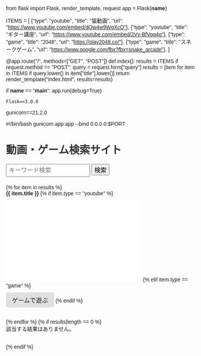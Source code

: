from flask import Flask, render_template, request
app = Flask(__name__)

ITEMS = [
    {"type": "youtube", "title": "猫動画", "url": "https://www.youtube.com/embed/dQw4w9WgXcQ"},
    {"type": "youtube", "title": "ギター講座", "url": "https://www.youtube.com/embed/2Vv-BfVoq4g"},
    {"type": "game", "title": "2048", "url": "https://play2048.co/"},
    {"type": "game", "title": "スネークゲーム", "url": "https://www.google.com/fbx?fbx=snake_arcade"},
]

@app.route("/", methods=["GET", "POST"])
def index():
    results = ITEMS
    if request.method == "POST":
        query = request.form["query"]
        results = [item for item in ITEMS if query.lower() in item["title"].lower()]
    return render_template("index.html", results=results)

if __name__ == "__main__":
    app.run(debug=True)

    Flask==3.0.0
gunicorn==21.2.0

#!/bin/bash
gunicorn app:app --bind 0.0.0.0:$PORT

<!DOCTYPE html>
<html lang="ja">
<head>
    <meta charset="UTF-8">
    <title>検索サイト - 動画とゲーム</title>
    <style>
        body { font-family: sans-serif; margin: 30px; }
        h1 { color: #333; }
        form { margin-bottom: 20px; }
        ul { list-style: none; padding: 0; }
        li { margin-bottom: 30px; }
        .title { font-weight: bold; }
        iframe { margin-top: 10px; }
        .game-link { display: inline-block; margin-top: 10px; font-size: 16px; background: #e0e0e0; padding: 8px 16px; border-radius: 5px; text-decoration: none; }
    </style>
</head>
<body>
    <h1>動画・ゲーム検索サイト</h1>
    <form method="post">
        <input type="text" name="query" placeholder="キーワード検索" style="font-size:16px; padding:6px;">
        <button type="submit" style="font-size:16px;">検索</button>
    </form>
    <ul>
        {% for item in results %}
            <li>
                <span class="title">{{ item.title }}</span>
                {% if item.type == "youtube" %}
                    <br>
                    <iframe width="360" height="215" src="{{ item.url }}" frameborder="0" allowfullscreen></iframe>
                {% elif item.type == "game" %}
                    <br>
                    <a class="game-link" href="{{ item.url }}" target="_blank">ゲームで遊ぶ</a>
                {% endif %}
            </li>
        {% endfor %}
        {% if results|length == 0 %}
            <li>該当する結果はありません。</li>
        {% endif %}
    </ul>
</body>
</html>
